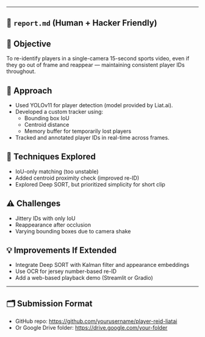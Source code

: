 
---

## 🧠 `report.md` (Human + Hacker Friendly)

## 🎯 Objective
To re-identify players in a single-camera 15-second sports video, even if they go out of frame and reappear — maintaining consistent player IDs throughout.

## 🧠 Approach
- Used YOLOv11 for player detection (model provided by Liat.ai).
- Developed a custom tracker using:
  - Bounding box IoU
  - Centroid distance
  - Memory buffer for temporarily lost players
- Tracked and annotated player IDs in real-time across frames.

## 🧪 Techniques Explored
- IoU-only matching (too unstable)
- Added centroid proximity check (improved re-ID)
- Explored Deep SORT, but prioritized simplicity for short clip

## ⚠️ Challenges
- Jittery IDs with only IoU
- Reappearance after occlusion
- Varying bounding boxes due to camera shake

## 💡 Improvements If Extended
- Integrate Deep SORT with Kalman filter and appearance embeddings
- Use OCR for jersey number-based re-ID
- Add a web-based playback demo (Streamlit or Gradio)

---

## 🗂️ Submission Format
- GitHub repo: https://github.com/yourusername/player-reid-liatai
- Or Google Drive folder: https://drive.google.com/your-folder

